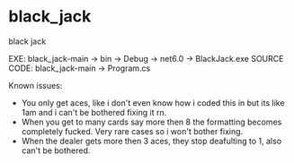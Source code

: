 # black_jack
black jack

EXE: black_jack-main -> bin -> Debug -> net6.0 -> BlackJack.exe
SOURCE CODE: black_jack-main -> Program.cs

Known issues:
- You only get aces, like i don't even know how i coded this in but its like 1am and i can't be bothered fixing it rn.
- When you get to many cards say more then 8 the formatting becomes completely fucked. Very rare cases so i won't bother fixing.
- When the dealer gets more then 3 aces, they stop deafulting to 1, also can't be bothered.
